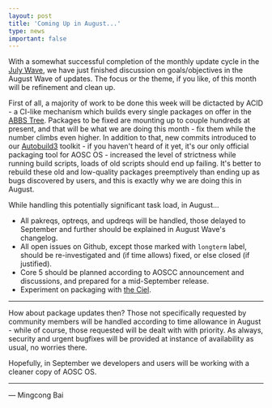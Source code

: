 ```yaml
---
layout: post
title: 'Coming Up in August...'
type: news
important: false
---
```


With a somewhat successful completion of the monthly update cycle in the [July Wave](https://aosc.io/news/4882-july-wave-is-here), we have just finished discussion on goals/objectives in the August Wave of updates. The focus or the theme, if you like, of this month will be refinement and clean up.

First of all, a majority of work to be done this week will be dictacted by ACID - a CI-like mechanism which builds every single packages on offer in the [ABBS Tree](https://github.com/AOSC-Dev/aosc-os-abbs/). Packages to be fixed are mounting up to couple hundreds at present, and that will be what we are doing this month - fix them while the number climbs even higher. In addition to that, new commits introduced to our [Autobuild3](https://github.com/AOSC-Dev/autobuild3/) toolkit - if you haven't heard of it yet, it's our only official packaging tool for AOSC OS - increased the level of strictness while running build scripts, loads of old scripts should end up failing. It's better to rebuild these old and low-quality packages preemptively than ending up as bugs discovered by users, and this is exactly why we are doing this in August.

While handling this potentially significant task load, in August...

- All pakreqs, optreqs, and updreqs will be handled, those delayed to September and further should be explained in August Wave's changelog.
- All open issues on Github, except those marked with `longterm` label, should be re-investigated and (if time allows) fixed, or else closed (if justified).
- Core 5 should be planned according to AOSCC announcement and discussions, and prepared for a mid-September release.
- Experiment on packaging with [the Ciel](https://github.com/AOSC-Dev/ciel/).

--------

How about package updates then? Those not specifically requested by community members will be handled according to time allowance in August - while of course, those requested will be dealt with with priority. As always, security and urgent bugfixes will be provided at instance of availability as usual, no worries there.

Hopefully, in September we developers and users will be working with a cleaner copy of AOSC OS.

--------

— Mingcong Bai